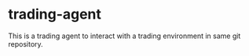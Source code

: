 # trading-agent
This is a trading agent to interact with a trading environment in same git repository.
